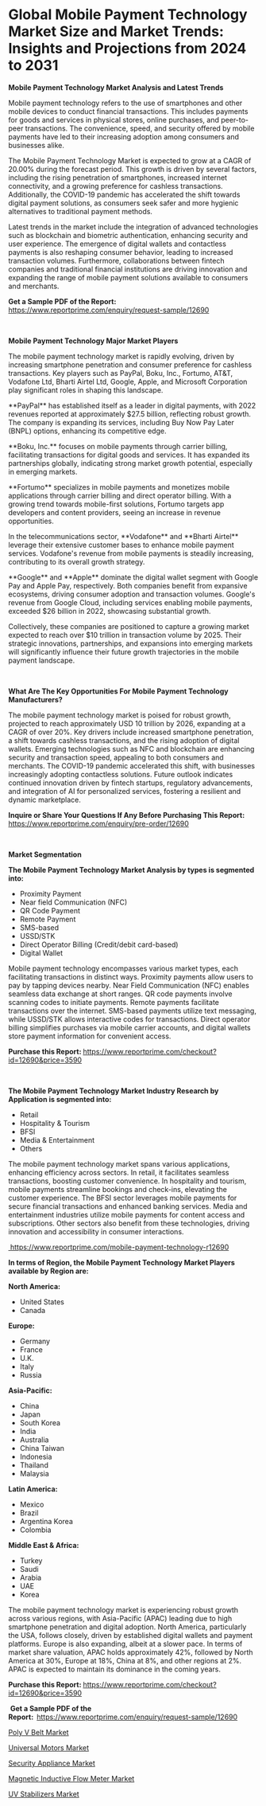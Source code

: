 <p><h1>Global Mobile Payment Technology Market Size and Market Trends: Insights and Projections from 2024 to 2031</h1></p><p><strong>Mobile Payment Technology Market Analysis and Latest Trends</strong></p>
<p><p>Mobile payment technology refers to the use of smartphones and other mobile devices to conduct financial transactions. This includes payments for goods and services in physical stores, online purchases, and peer-to-peer transactions. The convenience, speed, and security offered by mobile payments have led to their increasing adoption among consumers and businesses alike.</p><p>The Mobile Payment Technology Market is expected to grow at a CAGR of 20.00% during the forecast period. This growth is driven by several factors, including the rising penetration of smartphones, increased internet connectivity, and a growing preference for cashless transactions. Additionally, the COVID-19 pandemic has accelerated the shift towards digital payment solutions, as consumers seek safer and more hygienic alternatives to traditional payment methods.</p><p>Latest trends in the market include the integration of advanced technologies such as blockchain and biometric authentication, enhancing security and user experience. The emergence of digital wallets and contactless payments is also reshaping consumer behavior, leading to increased transaction volumes. Furthermore, collaborations between fintech companies and traditional financial institutions are driving innovation and expanding the range of mobile payment solutions available to consumers and merchants.</p></p>
<p><strong>Get a Sample PDF of the Report:&nbsp;</strong> <a href="https://www.reportprime.com/enquiry/request-sample/12690">https://www.reportprime.com/enquiry/request-sample/12690</a></p>
<p>&nbsp;</p>
<p><strong>Mobile Payment Technology Major Market Players</strong></p>
<p><p>The mobile payment technology market is rapidly evolving, driven by increasing smartphone penetration and consumer preference for cashless transactions. Key players such as PayPal, Boku, Inc., Fortumo, AT&T, Vodafone Ltd, Bharti Airtel Ltd, Google, Apple, and Microsoft Corporation play significant roles in shaping this landscape.</p><p>**PayPal** has established itself as a leader in digital payments, with 2022 revenues reported at approximately $27.5 billion, reflecting robust growth. The company is expanding its services, including Buy Now Pay Later (BNPL) options, enhancing its competitive edge.</p><p>**Boku, Inc.** focuses on mobile payments through carrier billing, facilitating transactions for digital goods and services. It has expanded its partnerships globally, indicating strong market growth potential, especially in emerging markets.</p><p>**Fortumo** specializes in mobile payments and monetizes mobile applications through carrier billing and direct operator billing. With a growing trend towards mobile-first solutions, Fortumo targets app developers and content providers, seeing an increase in revenue opportunities.</p><p>In the telecommunications sector, **Vodafone** and **Bharti Airtel** leverage their extensive customer bases to enhance mobile payment services. Vodafone's revenue from mobile payments is steadily increasing, contributing to its overall growth strategy.</p><p>**Google** and **Apple** dominate the digital wallet segment with Google Pay and Apple Pay, respectively. Both companies benefit from expansive ecosystems, driving consumer adoption and transaction volumes. Google's revenue from Google Cloud, including services enabling mobile payments, exceeded $26 billion in 2022, showcasing substantial growth.</p><p>Collectively, these companies are positioned to capture a growing market expected to reach over $10 trillion in transaction volume by 2025. Their strategic innovations, partnerships, and expansions into emerging markets will significantly influence their future growth trajectories in the mobile payment landscape.</p></p>
<p>&nbsp;</p>
<p><strong>What Are The Key Opportunities For Mobile Payment Technology Manufacturers?</strong></p>
<p><p>The mobile payment technology market is poised for robust growth, projected to reach approximately USD 10 trillion by 2026, expanding at a CAGR of over 20%. Key drivers include increased smartphone penetration, a shift towards cashless transactions, and the rising adoption of digital wallets. Emerging technologies such as NFC and blockchain are enhancing security and transaction speed, appealing to both consumers and merchants. The COVID-19 pandemic accelerated this shift, with businesses increasingly adopting contactless solutions. Future outlook indicates continued innovation driven by fintech startups, regulatory advancements, and integration of AI for personalized services, fostering a resilient and dynamic marketplace.</p></p>
<p><strong>Inquire or Share Your Questions If Any Before Purchasing This Report:</strong> <a href="https://www.reportprime.com/enquiry/pre-order/12690">https://www.reportprime.com/enquiry/pre-order/12690</a></p>
<p>&nbsp;</p>
<p><strong>Market Segmentation</strong></p>
<p><strong>The Mobile Payment Technology Market Analysis by types is segmented into:</strong></p>
<p><ul><li>Proximity Payment</li><li>Near field Communication (NFC)</li><li>QR Code Payment</li><li>Remote Payment</li><li>SMS-based</li><li>USSD/STK</li><li>Direct Operator Billing (Credit/debit card-based)</li><li>Digital Wallet</li></ul></p>
<p><p>Mobile payment technology encompasses various market types, each facilitating transactions in distinct ways. Proximity payments allow users to pay by tapping devices nearby. Near Field Communication (NFC) enables seamless data exchange at short ranges. QR code payments involve scanning codes to initiate payments. Remote payments facilitate transactions over the internet. SMS-based payments utilize text messaging, while USSD/STK allows interactive codes for transactions. Direct operator billing simplifies purchases via mobile carrier accounts, and digital wallets store payment information for convenient access.</p></p>
<p><strong>Purchase this Report:&nbsp;</strong><a href="https://www.reportprime.com/checkout?id=12690&price=3590">https://www.reportprime.com/checkout?id=12690&price=3590</a></p>
<p>&nbsp;</p>
<p><strong>The Mobile Payment Technology Market Industry Research by Application is segmented into:</strong></p>
<p><ul><li>Retail</li><li>Hospitality & Tourism</li><li>BFSI</li><li>Media & Entertainment</li><li>Others</li></ul></p>
<p><p>The mobile payment technology market spans various applications, enhancing efficiency across sectors. In retail, it facilitates seamless transactions, boosting customer convenience. In hospitality and tourism, mobile payments streamline bookings and check-ins, elevating the customer experience. The BFSI sector leverages mobile payments for secure financial transactions and enhanced banking services. Media and entertainment industries utilize mobile payments for content access and subscriptions. Other sectors also benefit from these technologies, driving innovation and accessibility in consumer interactions.</p></p>
<p><a href="https://www.reportprime.com/mobile-payment-technology-r12690">&nbsp;https://www.reportprime.com/mobile-payment-technology-r12690</a></p>
<p><strong>In terms of Region, the Mobile Payment Technology Market Players available by Region are:</strong></p>
<p>
    <p> <strong> North America: </strong>
        <ul>
            <li>United States</li>
            <li>Canada</li>
        </ul>
        </p> 
    <p> <strong> Europe: </strong>
        <ul>
            <li>Germany</li>
            <li>France</li>
            <li>U.K.</li>
            <li>Italy</li>
            <li>Russia</li>
        </ul>
        </p> 
    <p> <strong> Asia-Pacific: </strong>
        <ul>
            <li>China</li>
            <li>Japan</li>
            <li>South Korea</li>
            <li>India</li>
            <li>Australia</li>
            <li>China Taiwan</li>
            <li>Indonesia</li>
            <li>Thailand</li>
            <li>Malaysia</li>
        </ul>
        </p> 
    <p> <strong> Latin America: </strong>
        <ul>
            <li>Mexico</li>
            <li>Brazil</li>
            <li>Argentina Korea</li>
            <li>Colombia</li>
        </ul>
        </p> 
    <p> <strong> Middle East & Africa: </strong>
        <ul>
            <li>Turkey</li>
            <li>Saudi</li>
            <li>Arabia</li>
            <li>UAE</li>
            <li>Korea</li>
        </ul>
    </p>
    </p>
<p><p>The mobile payment technology market is experiencing robust growth across various regions, with Asia-Pacific (APAC) leading due to high smartphone penetration and digital adoption. North America, particularly the USA, follows closely, driven by established digital wallets and payment platforms. Europe is also expanding, albeit at a slower pace. In terms of market share valuation, APAC holds approximately 42%, followed by North America at 30%, Europe at 18%, China at 8%, and other regions at 2%. APAC is expected to maintain its dominance in the coming years.</p></p>
<p><strong>Purchase this Report: </strong><a href="https://www.reportprime.com/checkout?id=12690&price=3590">https://www.reportprime.com/checkout?id=12690&price=3590</a></p>
<p>&nbsp;<strong>Get a Sample PDF of the Report:&nbsp;&nbsp;</strong><a href="https://www.reportprime.com/enquiry/request-sample/12690">https://www.reportprime.com/enquiry/request-sample/12690</a></p>
<p><strong></strong></p>
<p><p><a href="https://medium.com/@eloisadavis1985/market-leaders-and-laggards-global-poly-v-belt-market-trends-and-forecast-2024-2031-a8b14684cfab">Poly V Belt Market</a></p><p><a href="https://www.linkedin.com/pulse/universal-motors-market-analysis-report-global-insights-region-b8rlc?trackingId=pgaVBFuVRUyWRVlg6fFLxQ%3D%3D">Universal Motors Market</a></p><p><a href="https://github.com/gdfhhhj/Market-Research-Report-List-6/blob/main/security-appliance-market.md">Security Appliance Market</a></p><p><a href="https://medium.com/@eloisadavis1985/magnetic-inductive-flow-meter-market-size-is-growing-at-cagr-of-6-6-5fe91fe03222">Magnetic Inductive Flow Meter Market</a></p><p><a href="https://www.linkedin.com/pulse/insights-uv-stabilizers-industry-market-financial-mloee?trackingId=6rZzqOVXR%2BS01DehnPbRzg%3D%3D">UV Stabilizers Market</a></p></p>